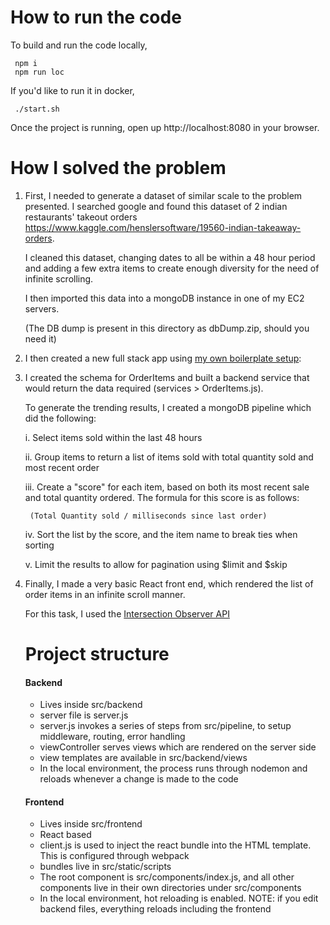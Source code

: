 # How to run the code

To build and run the code locally,

     npm i
     npm run loc

If you'd like to run it in docker,

     ./start.sh

Once the project is running, open up  http://localhost:8080 in your browser.


# **How I solved the problem**

1. First, I needed to generate a dataset of similar scale to the problem presented.
I searched google and found this dataset of 2 indian restaurants' takeout orders
https://www.kaggle.com/henslersoftware/19560-indian-takeaway-orders.

    I cleaned this dataset, changing dates to all be within a 48 hour period and adding
a few extra items to create enough diversity for the need of infinite scrolling.

    I then imported this data into a mongoDB instance in one of my EC2 servers.

    (The DB dump is present in this directory as dbDump.zip, should you need it)

2. I then created a new full stack app using [my own boilerplate setup](https://github.com/bbatra/ServerSideNodeReact):
3. I created the schema for OrderItems and built a backend service that would return the data required (services > OrderItems.js).

    To generate the trending results, I created a mongoDB pipeline which did the following:

    i.   Select items sold within the last 48 hours

    ii.  Group items to return a list of items sold with total quantity sold and most recent order

    iii. Create a "score" for each item, based on both its most recent sale and total quantity ordered.
    The formula for this score is as follows:

        (Total Quantity sold / milliseconds since last order)

    iv.  Sort the list by the score, and the item name to break ties when sorting

    v.   Limit the results to allow for pagination using $limit and $skip

4. Finally, I made a very basic React front end, which rendered the list of order items in an infinite scroll manner.

   For this task, I used the [Intersection Observer API](https://developer.mozilla.org/en-US/docs/Web/API/Intersection_Observer_API)

   # Project structure

   #### Backend
   - Lives inside src/backend
   - server file is server.js
   - server.js invokes a series of steps from src/pipeline, to setup middleware, routing, error handling
   - viewController serves views which are rendered on the server side
   - view templates are available in src/backend/views
   - In the local environment, the process runs through nodemon and reloads whenever a change is made to the code

   #### Frontend
   - Lives inside src/frontend
   - React based
   - client.js is used to inject the react bundle into the HTML template. This is configured through webpack
   - bundles live in src/static/scripts
   - The root component is src/components/index.js, and all other components live in their own directories under src/components
   - In the local environment, hot reloading is enabled. NOTE: if you edit backend files, everything reloads including the frontend
